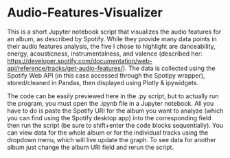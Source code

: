 # Audio-Features-Visualizer

This is a short Jupyter notebook script that visualizes the audio features for an album, as described by Spotify. While they provide many data points in their audio features analysis, the five I chose to highlight are danceability, energy, acousticness, instrumentalness, and valence (described her: https://developer.spotify.com/documentation/web-api/reference/tracks/get-audio-features/). The data is collected using the Spotify Web API (in this case accessed through the Spotipy wrapper), stored/cleaned in Pandas, then displayed using Plotly & ipywidgets.

The code can be easily previewed here in the .py script, but to actually run the program, you must open the .ipynb file in a Jupyter notebook. All you have to do is paste the Spotify URI for the album you want to analyze (which you can find using the Spotify desktop app) into the corresponding field then run the script (be sure to shift+enter the code blocks sequentially). You can view data for the whole album or for the individual tracks using the dropdown menu, which will live update the graph. To see data for another album just change the album URI field and rerun the script.
